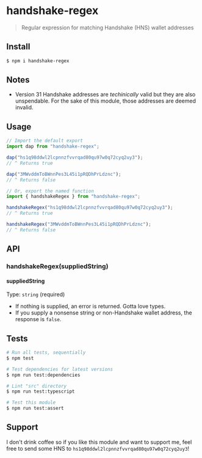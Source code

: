 # handshake-regex

> Regular expression for matching Handshake (HNS) wallet addresses



## Install

```sh
$ npm i handshake-regex
```

## Notes

- Version 31 Handshake addresses are _techinically_ valid but they are also unspendable. For the sake of this module, those addresses are deemed invalid.



## Usage

```js
// Import the default export
import dap from "handshake-regex";

dap("hs1q98ddwl2lcpnnzfvvrqad80qu97w0q72cyq2uy3");
// ^ Returns true

dap("3MWvddmToBWnnPes3L45i1pRQDhPrLdznc");
// ^ Returns false
```

```js
// Or, export the named function
import { handshakeRegex } from "handshake-regex";

handshakeRegex("hs1q98ddwl2lcpnnzfvvrqad80qu97w0q72cyq2uy3");
// ^ Returns true

handshakeRegex("3MWvddmToBWnnPes3L45i1pRQDhPrLdznc");
// ^ Returns false
```



## API

### handshakeRegex(suppliedString)
#### suppliedString

Type: `string` (required)

- If nothing is supplied, an error is returned. Gotta love types.
- If you supply a nonsense string or non-Handshake wallet address, the response is `false`.



## Tests

```sh
# Run all tests, sequentially
$ npm test

# Test dependencies for latest versions
$ npm run test:dependencies

# Lint "src" directory
$ npm run test:typescript

# Test this module
$ npm run test:assert
```



## Support

I don't drink coffee so if you like this module and want to support me, feel free to send some HNS to `hs1q98ddwl2lcpnnzfvvrqad80qu97w0q72cyq2uy3`!
